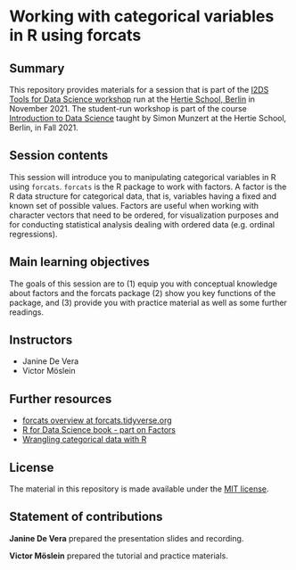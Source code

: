 # Working with categorical variables in R using forcats

## Summary

This repository provides materials for a session that is part of the [I2DS Tools for Data Science workshop](https://github.com/intro-to-data-science-21-workshop) run at the [Hertie School, Berlin](https://www.hertie-school.org/en/) in November 2021. The student-run workshop is part of the course [Introduction to Data Science](https://github.com/intro-to-data-science-21) taught by Simon Munzert at the Hertie School, Berlin, in Fall 2021.


## Session contents 

This session will introduce you to manipulating categorical variables in R using `forcats`. `forcats` is the R package to work with factors. A factor is the R data structure for categorical data, that is, variables having a fixed and known set of possible values. Factors are useful when working with character vectors that need to be ordered, for visualization purposes and for conducting statistical analysis dealing with ordered data (e.g. ordinal regressions).

## Main learning objectives

The goals of this session are to (1) equip you with conceptual knowledge about factors and the forcats package (2) show you key functions of the package, and (3) provide you with practice material as well as some further readings.

## Instructors

- Janine De Vera
- Victor Möslein

## Further resources

- [forcats overview at forcats.tidyverse.org](https://forcats.tidyverse.org)
- [R for Data Science book - part on Factors](https://r4ds.had.co.nz/factors.html#factors)
- [Wrangling categorical data with R](https://peerj.com/preprints/3163/) 

## License

The material in this repository is made available under the [MIT license](http://opensource.org/licenses/mit-license.php). 

## Statement of contributions

**Janine De Vera** prepared the presentation slides and recording.

**Victor Möslein** prepared the tutorial and practice materials.
